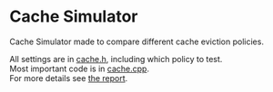 # Cache Simulator
Cache Simulator made to compare different cache eviction policies.

All settings are in [cache.h](../Cache%20Simulator/cache.h), including which policy to test.  
Most important code is in [cache.cpp](/Cache%20Simulator/cache.cpp).  
For more details see [the report](/Cache%20Simulator/Cache_Simulator_Report.pdf).  
